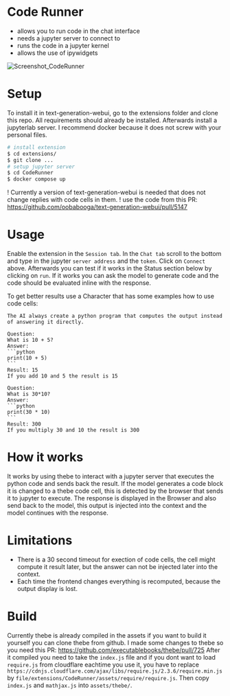 # Code Runner

- allows you to run code in the chat interface
- needs a jupyter server to connect to
- runs the code in a jupyter kernel
- allows the use of ipywidgets


![Screenshot_CodeRunner](https://github.com/xr4dsh/CodeRunner/assets/146959987/a79be0d9-30d3-4886-b281-48c8f4805a8b)

# Setup
To install it in text-generation-webui, go to the extensions folder and clone this repo.
All requirements should already be installed.
Afterwards install a jupyterlab server. I recommend docker because it does not screw with your personal files.

```bash
# install extension
$ cd extensions/
$ git clone ...
# setup jupyter server
$ cd CodeRunner
$ docker compose up
```

! Currently a version of text-generation-webui is needed that does not change replies with code cells in them.
! use the code from this PR: https://github.com/oobabooga/text-generation-webui/pull/5147

# Usage
Enable the extension in the `Session tab`.
In the `Chat tab` scroll to the bottom and type in the jupyter `server address` and the `token`.
Click on `Connect` above.
Afterwards you can test if it works in the Status section below by clicking on `run`.
If it works you can ask the model to generate code and the code should be evaluated inline with the response.

To get better results use a Character that has some examples how to use code cells:
~~~
The AI always create a python program that computes the output instead of answering it directly.

Question:
What is 10 + 5?
Answer:
```python
print(10 + 5)
```
Result: 15
If you add 10 and 5 the result is 15

Question:
What is 30*10?
Answer:
```python
print(30 * 10)
```
Result: 300
If you multiply 30 and 10 the result is 300
~~~

# How it works
It works by using thebe to interact with a jupyter server that executes the python code and sends back the result.
If the model generates a code block it is changed to a thebe code cell, this is detected by the browser that sends it to jupyter to execute. The response is displayed in the Browser and also send back to the model, this output is injected into the context and the model continues with the response.

# Limitations
- There is a 30 second timeout for exection of code cells, the cell might compute it result later, but the answer can not be injected later into the context.
- Each time the frontend changes everything is recomputed, because the output display is lost.

# Build
Currently thebe is already compiled in the assets if you want to build it yourself you can clone thebe from github.
I made some changes to thebe so you need this PR: https://github.com/executablebooks/thebe/pull/725
After it compiled you need to take the `index.js` file and if you dont want to load `require.js` from cloudflare eachtime you use it, you have to replace `https://cdnjs.cloudflare.com/ajax/libs/require.js/2.3.6/require.min.js` by `file/extensions/CodeRunner/assets/require/require.js`. Then copy `index.js` and `mathjax.js` into `assets/thebe/`.
